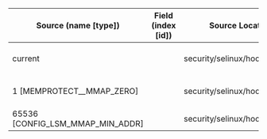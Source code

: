 | Source (name [type])             | Field (index [id]) | Source Location                 | Label at Source             |
|----------------------------------|--------------------|---------------------------------|-----------------------------|
| current                          |                    | security/selinux/hooks.c:218    | subject, dynamic, external  |
| 1 [MEMPROTECT__MMAP_ZERO]        |                    | security/selinux/hooks.c:3283   | operation, static, mediator |
| 65536 [CONFIG_LSM_MMAP_MIN_ADDR] |                    | security/selinux/hooks.c:3280   | all, static, external       |
